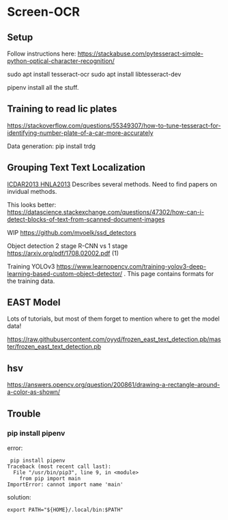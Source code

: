 # Screen-OCR

## Setup 

Follow instructions here:  https://stackabuse.com/pytesseract-simple-python-optical-character-recognition/ 

sudo apt install tesseract-ocr
sudo apt install libtesseract-dev

pipenv install all the stuff.

## Training to read lic plates
https://stackoverflow.com/questions/55349307/how-to-tune-tesseract-for-identifying-number-plate-of-a-car-more-accurately

Data generation:
pip install trdg

## Grouping Text Text Localization

[ICDAR2013 HNLA2013](https://www.primaresearch.org/www/assets/papers/ICDAR2013_Antonacopoulos_HNLA2013.pdf) Describes several methods.  Need to find papers on invidual methods.
 
 This looks better: https://datascience.stackexchange.com/questions/47302/how-can-i-detect-blocks-of-text-from-scanned-document-images

WIP https://github.com/mvoelk/ssd_detectors

Object detection 2 stage R-CNN vs 1 stage    https://arxiv.org/pdf/1708.02002.pdf   (1)


Training YOLOv3  https://www.learnopencv.com/training-yolov3-deep-learning-based-custom-object-detector/ .
This page contains formats for the training data.

## EAST Model

Lots of tutorials, but most of them forget to mention where to get the model data!

https://raw.githubusercontent.com/oyyd/frozen_east_text_detection.pb/master/frozen_east_text_detection.pb

## hsv

https://answers.opencv.org/question/200861/drawing-a-rectangle-around-a-color-as-shown/


## Trouble

### pip install pipenv

error:
```
 pip install pipenv
Traceback (most recent call last):
  File "/usr/bin/pip3", line 9, in <module>
    from pip import main
ImportError: cannot import name 'main'
```

solution:
```
export PATH="${HOME}/.local/bin:$PATH"
```
